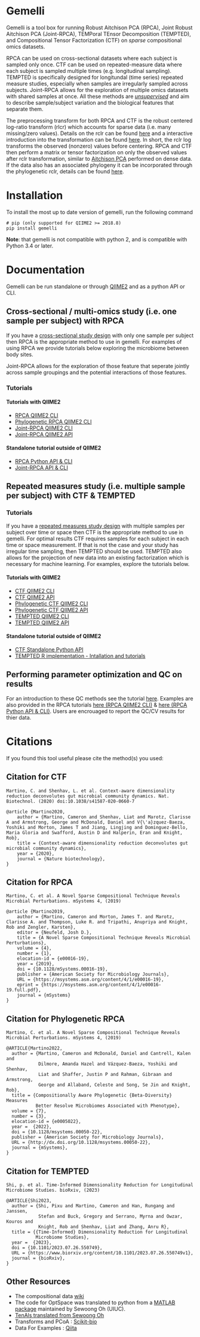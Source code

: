 
# Gemelli

Gemelli is a tool box for running Robust Aitchison PCA (RPCA), Joint Robust Aitchison PCA (Joint-RPCA), TEMPoral TEnsor Decomposition (TEMPTED), and Compositional Tensor Factorization (CTF) on _sparse_ compositional omics datasets.

RPCA can be used on cross-sectional datasets where each subject is sampled only once. CTF can be used on repeated-measure data where each subject is sampled multiple times (e.g. longitudinal sampling). TEMPTED is specifically designed for longitundal (time series) repeated measure studies, especially when samples are irregularly sampled across subjects. Joint-RPCA allows for the exploration of multiple omics datasets with shared samples at once. All these methods are [_unsupervised_](https://en.wikipedia.org/wiki/Unsupervised_learning) and aim to describe sample/subject variation and the biological features that separate them.

The preprocessing transform for both RPCA and CTF is the robust centered log-ratio transform (rlcr) which accounts for sparse data (i.e. many missing/zero values). Details on the rclr can be found [here](https://msystems.asm.org/content/4/1/e00016-19) and a interactive introduction into the transformation can be found [here](https://github.com/biocore/gemelli/blob/master/ipynb/tutorials/introduction.ipynb). In short, the rclr log transforms the observed (nonzero) values before centering. RPCA and CTF then perform a matrix or tensor factorization on only the observed values after rclr transformation, similar to [Aitchison PCA](https://academic.oup.com/biomet/article-abstract/70/1/57/240898?redirectedFrom=fulltext) performed on dense data. If the data also has an associated phylogeny it can be incorporated through the phylogenetic rclr, details can be found [here](https://github.com/biocore/gemelli/blob/master/ipynb/tutorials/Phylogenetic-RPCA-moving-pictures.ipynb).

# Installation

To install the most up to date version of gemelli, run the following command

    # pip (only supported for QIIME2 >= 2018.8)
    pip install gemelli

**Note**: that gemelli is not compatible with python 2, and is compatible with Python 3.4 or later. 

# Documentation

Gemelli can be run standalone or through [QIIME2](https://qiime2.org/) and as a python API or CLI. 

## Cross-sectional / multi-omics study (i.e. one sample per subject) with RPCA

If you have a [cross-sectional study design](https://en.wikipedia.org/wiki/Cross-sectional_study) with only one sample per subject then RPCA is the appropriate method to use in gemelli. For examples of using RPCA we provide tutorials below exploring the microbiome between body sites.

Joint-RPCA allows for the exploration of those feature that seperate jointly across sample groupings and the potential interactions of those features.  

### Tutorials

#### Tutorials with QIIME2

* [RPCA QIIME2 CLI](https://github.com/biocore/gemelli/blob/master/ipynb/tutorials/RPCA-moving-pictures.ipynb)
* [Phylogenetic RPCA QIIME2 CLI](https://github.com/biocore/gemelli/blob/master/ipynb/tutorials/Phylogenetic-RPCA-moving-pictures.ipynb)
* [Joint-RPCA QIIME2 CLI](https://github.com/biocore/gemelli/blob/master/ipynb/tutorials/Joint-RPCA-QIIME2-CLI.ipynb)
* [Joint-RPCA QIIME2 API](https://github.com/biocore/gemelli/blob/master/ipynb/tutorials/Joint-RPCA-QIIME2-API.ipynb)


#### Standalone tutorial outside of QIIME2

* [RPCA Python API & CLI](https://github.com/biocore/gemelli/blob/master/ipynb/tutorials/RPCA-moving-pictures-standalone-cli-and-api.ipynb)
* [Joint-RPCA API & CLI](https://github.com/biocore/gemelli/blob/master/ipynb/tutorials/Joint-RPCA-CLI-API.ipynb)

## Repeated measures study (i.e. multiple sample per subject) with CTF & TEMPTED

### Tutorials

If you have a [repeated measures study design](https://en.wikipedia.org/wiki/Repeated_measures_design) with multiple samples per subject over time or space then CTF is the appropriate method to use in gemelli. For optimal results CTF requires samples for each subject in each time or space measurement. If that is not the case and your study has irregular time sampling, then TEMPTED should be used. TEMPTED also allows for the projection of new data into an existing factorization which is necessary for machine learning. For examples, explore the tutorials below.

#### Tutorials with QIIME2

* [CTF QIIME2 CLI](https://github.com/biocore/gemelli/blob/master/ipynb/tutorials/IBD-Tutorial-QIIME2-CLI.md)
* [CTF QIIME2 API](https://github.com/biocore/gemelli/blob/master/ipynb/tutorials/IBD-Tutorial-QIIME2-API.ipynb)
* [Phylogenetic CTF QIIME2 CLI](https://github.com/biocore/gemelli/blob/master/ipynb/tutorials/Phylogenetic-IBD-Tutorial-QIIME2-CLI.ipynb)
* [Phylogenetic CTF QIIME2 API](https://github.com/biocore/gemelli/blob/master/ipynb/tutorials/Phylogenetic-IBD-Tutorial-QIIME2-API.ipynb)
* [TEMPTED QIIME2 CLI](https://github.com/biocore/gemelli/blob/master/ipynb/tutorials/TEMPTED-QIIME2-CLI.ipynb)
* [TEMPTED QIIME2 API](https://github.com/biocore/gemelli/blob/master/ipynb/tutorials/TEMPTED-QIIME2-API.ipynb)

#### Standalone tutorial outside of QIIME2

* [CTF Standalone Python API](https://github.com/biocore/gemelli/blob/master/ipynb/tutorials/IBD-Tutorial-standalone-API.ipynb)
* [TEMPTED R implementation - Intallation and tutorials](https://github.com/pixushi/tempted)

## Performing parameter optimization and QC on results

For an introduction to these QC methods see the tutorial [here](https://github.com/biocore/gemelli/blob/master/ipynb/tutorials/RPCA-CV-QC-introduction.ipynb). Examples are also provided in the RPCA tutorials [here (RPCA QIIME2 CLI)](https://github.com/biocore/gemelli/blob/master/ipynb/tutorials/RPCA-moving-pictures.ipynb) & [here (RPCA Python API & CLI)](https://github.com/biocore/gemelli/blob/master/ipynb/tutorials/RPCA-moving-pictures-standalone-cli-and-api.ipynb). Users are encrouaged to report the QC/CV results for thier data.

# Citations

If you found this tool useful please cite the method(s) you used:

## Citation for CTF

```
Martino, C. and Shenhav, L. et al. Context-aware dimensionality reduction deconvolutes gut microbial community dynamics. Nat. Biotechnol. (2020) doi:10.1038/s41587-020-0660-7
```

```
@article {Martino2020,
	author = {Martino, Cameron and Shenhav, Liat and Marotz, Clarisse A and Armstrong, George and McDonald, Daniel and V{\'a}zquez-Baeza, Yoshiki and Morton, James T and Jiang, Lingjing and Dominguez-Bello, Maria Gloria and Swafford, Austin D and Halperin, Eran and Knight, Rob},
	title = {Context-aware dimensionality reduction deconvolutes gut microbial community dynamics},
	year = {2020},
	journal = {Nature biotechnology},
}
```


## Citation for RPCA

```
Martino, C. et al. A Novel Sparse Compositional Technique Reveals Microbial Perturbations. mSystems 4, (2019)
```

```
@article {Martino2019,
	author = {Martino, Cameron and Morton, James T. and Marotz, Clarisse A. and Thompson, Luke R. and Tripathi, Anupriya and Knight, Rob and Zengler, Karsten},
	editor = {Neufeld, Josh D.},
	title = {A Novel Sparse Compositional Technique Reveals Microbial Perturbations},
	volume = {4},
	number = {1},
	elocation-id = {e00016-19},
	year = {2019},
	doi = {10.1128/mSystems.00016-19},
	publisher = {American Society for Microbiology Journals},
	URL = {https://msystems.asm.org/content/4/1/e00016-19},
	eprint = {https://msystems.asm.org/content/4/1/e00016-19.full.pdf},
	journal = {mSystems}
}
```


## Citation for Phylogenetic RPCA

```
Martino, C. et al. A Novel Sparse Compositional Technique Reveals Microbial Perturbations. mSystems 4, (2019)
```

```
@ARTICLE{Martino2022,
  author = {Martino, Cameron and McDonald, Daniel and Cantrell, Kalen and
            Dilmore, Amanda Hazel and Vázquez-Baeza, Yoshiki and Shenhav,
            Liat and Shaffer, Justin P and Rahman, Gibraan and Armstrong,
            George and Allaband, Celeste and Song, Se Jin and Knight, Rob},
  title = {Compositionally Aware Phylogenetic {Beta-Diversity} Measures
           Better Resolve Microbiomes Associated with Phenotype},
  volume = {7},
  number = {3},
  elocation-id = {e0005022},
  year =  {2022},
  doi = {10.1128/msystems.00050-22},
  publisher = {American Society for Microbiology Journals},
  URL = {http://dx.doi.org/10.1128/msystems.00050-22},
  journal = {mSystems},
}
```

## Citation for TEMPTED

```
Shi, p. et al. Time-Informed Dimensionality Reduction for Longitudinal Microbiome Studies. bioRxiv, (2023)
```

```
@ARTICLE{Shi2023,
  author = {Shi, Pixu and Martino, Cameron and Han, Rungang and Janssen,
            Stefan and Buck, Gregory and Serrano, Myrna and Owzar, Kouros and
            Knight, Rob and Shenhav, Liat and Zhang, Anru R},
  title = {{Time-Informed} Dimensionality Reduction for Longitudinal
           Microbiome Studies},
  year =  {2023},
  doi = {10.1101/2023.07.26.550749},
  URL = {https://www.biorxiv.org/content/10.1101/2023.07.26.550749v1},
  journal = {bioRxiv},
}
```

## Other Resources

- The compositional data [wiki](https://en.wikipedia.org/wiki/Compositional_data)
- The code for OptSpace was translated to python from a [MATLAB package](http://swoh.web.engr.illinois.edu/software/optspace/code.html) maintained by Sewoong Oh (UIUC).
- [TenAls translated from Sewoong Oh](http://swoh.web.engr.illinois.edu/software/optspace/code.html)
- Transforms and PCoA : [Scikit-bio](http://scikit-bio.org)
- Data For Examples : [Qiita](https://qiita.ucsd.edu/)
